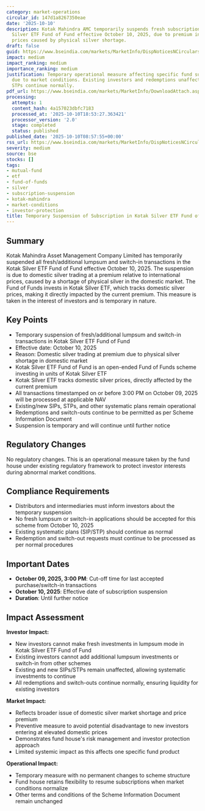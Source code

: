 ```yaml
---
category: market-operations
circular_id: 147d1a8267350eae
date: '2025-10-10'
description: Kotak Mahindra AMC temporarily suspends fresh subscriptions in Kotak
  Silver ETF Fund of Fund effective October 10, 2025, due to premium in domestic silver
  prices caused by physical silver shortage.
draft: false
guid: https://www.bseindia.com/markets/MarketInfo/DispNoticesNCirculars.aspx?Noticeid={D70163E9-CC2E-44C7-BDBF-92E9D45FDA15}&noticeno=20251010-13&dt=10/10/2025&icount=13&totcount=72&flag=0
impact: medium
impact_ranking: medium
importance_ranking: medium
justification: Temporary operational measure affecting specific fund subscriptions
  due to market conditions. Existing investors and redemptions unaffected. SIPs and
  STPs continue normally.
pdf_url: https://www.bseindia.com/markets/MarketInfo/DownloadAttach.aspx?id=20251010-13&attachedId=5327736f-9718-437c-8b55-a5c19028b4c7
processing:
  attempts: 1
  content_hash: 4a157023dbfc7183
  processed_at: '2025-10-10T18:53:27.363421'
  processor_version: '2.0'
  stage: completed
  status: published
published_date: '2025-10-10T08:57:55+00:00'
rss_url: https://www.bseindia.com/markets/MarketInfo/DispNoticesNCirculars.aspx?Noticeid={D70163E9-CC2E-44C7-BDBF-92E9D45FDA15}&noticeno=20251010-13&dt=10/10/2025&icount=13&totcount=72&flag=0
severity: medium
source: bse
stocks: []
tags:
- mutual-fund
- etf
- fund-of-funds
- silver
- subscription-suspension
- kotak-mahindra
- market-conditions
- investor-protection
title: Temporary Suspension of Subscription in Kotak Silver ETF Fund of Fund
---
```


## Summary

Kotak Mahindra Asset Management Company Limited has temporarily suspended all fresh/additional lumpsum and switch-in transactions in the Kotak Silver ETF Fund of Fund effective October 10, 2025. The suspension is due to domestic silver trading at a premium relative to international prices, caused by a shortage of physical silver in the domestic market. The Fund of Funds invests in Kotak Silver ETF, which tracks domestic silver prices, making it directly impacted by the current premium. This measure is taken in the interest of investors and is temporary in nature.

## Key Points

- Temporary suspension of fresh/additional lumpsum and switch-in transactions in Kotak Silver ETF Fund of Fund
- Effective date: October 10, 2025
- Reason: Domestic silver trading at premium due to physical silver shortage in domestic market
- Kotak Silver ETF Fund of Fund is an open-ended Fund of Funds scheme investing in units of Kotak Silver ETF
- Kotak Silver ETF tracks domestic silver prices, directly affected by the current premium
- All transactions timestamped on or before 3:00 PM on October 09, 2025 will be processed at applicable NAV
- Existing/new SIPs, STPs, and other systematic plans remain operational
- Redemptions and switch-outs continue to be permitted as per Scheme Information Document
- Suspension is temporary and will continue until further notice

## Regulatory Changes

No regulatory changes. This is an operational measure taken by the fund house under existing regulatory framework to protect investor interests during abnormal market conditions.

## Compliance Requirements

- Distributors and intermediaries must inform investors about the temporary suspension
- No fresh lumpsum or switch-in applications should be accepted for this scheme from October 10, 2025
- Existing systematic plans (SIP/STP) should continue as normal
- Redemption and switch-out requests must continue to be processed as per normal procedures

## Important Dates

- **October 09, 2025, 3:00 PM**: Cut-off time for last accepted purchase/switch-in transactions
- **October 10, 2025**: Effective date of subscription suspension
- **Duration**: Until further notice

## Impact Assessment

**Investor Impact:**
- New investors cannot make fresh investments in lumpsum mode in Kotak Silver ETF Fund of Fund
- Existing investors cannot add additional lumpsum investments or switch-in from other schemes
- Existing and new SIPs/STPs remain unaffected, allowing systematic investments to continue
- All redemptions and switch-outs continue normally, ensuring liquidity for existing investors

**Market Impact:**
- Reflects broader issue of domestic silver market shortage and price premium
- Preventive measure to avoid potential disadvantage to new investors entering at elevated domestic prices
- Demonstrates fund house's risk management and investor protection approach
- Limited systemic impact as this affects one specific fund product

**Operational Impact:**
- Temporary measure with no permanent changes to scheme structure
- Fund house retains flexibility to resume subscriptions when market conditions normalize
- Other terms and conditions of the Scheme Information Document remain unchanged